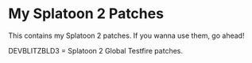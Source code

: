 # My Splatoon 2 Patches 
This contains my Splatoon 2 patches. If you wanna use them, go ahead!

DEVBLITZBLD3 = Splatoon 2 Global Testfire patches.
